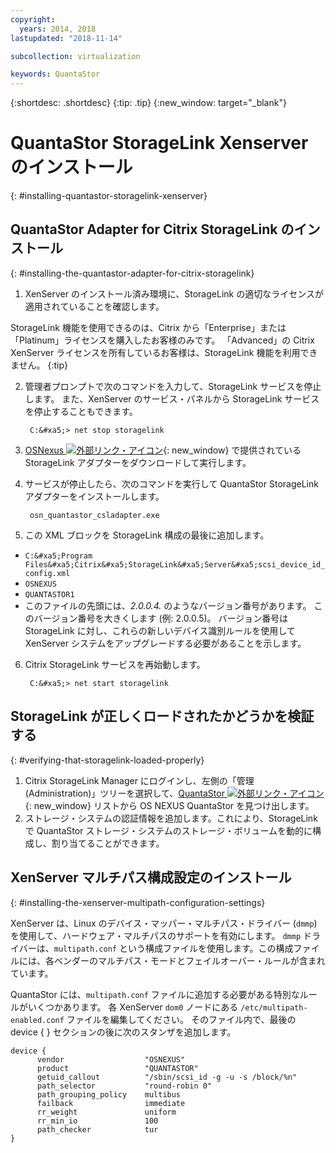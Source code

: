 ```yaml
---
copyright:
  years: 2014, 2018
lastupdated: "2018-11-14"

subcollection: virtualization

keywords: QuantaStor
---
```

{:shortdesc: .shortdesc}
{:tip: .tip}
{:new_window: target="_blank"}

# QuantaStor StorageLink Xenserver のインストール
{: #installing-quantastor-storagelink-xenserver}

## QuantaStor Adapter for Citrix StorageLink のインストール
{: #installing-the-quantastor-adapter-for-citrix-storagelink}

1. XenServer のインストール済み環境に、StorageLink の適切なライセンスが適用されていることを確認します。

StorageLink 機能を使用できるのは、Citrix から「Enterprise」または「Platinum」ライセンスを購入したお客様のみです。 「Advanced」の Citrix XenServer ライセンスを所有しているお客様は、StorageLink 機能を利用できません。
{:tip}

2. 管理者プロンプトで次のコマンドを入力して、StorageLink サービスを停止します。 また、XenServer のサービス・パネルから StorageLink サービスを停止することもできます。

        C:&#xa5;> net stop storagelink

3. [OSNexus ![外部リンク・アイコン](../../icons/launch-glyph.svg "外部リンク・アイコン")](http://www.osnexus.com/trynow/){: new_window} で提供されている StorageLink アダプターをダウンロードして実行します。
4. サービスが停止したら、次のコマンドを実行して QuantaStor StorageLink アダプターをインストールします。

        osn_quantastor_csladapter.exe

5. この XML ブロックを StorageLink 構成の最後に追加します。
  * `C:&#xa5;Program Files&#xa5;Citrix&#xa5;StorageLink&#xa5;Server&#xa5;scsi_device_id_config.xml`
  * `OSNEXUS`
  * `QUANTASTOR1`
  * このファイルの先頭には、_2.0.0.4._ のようなバージョン番号があります。 このバージョン番号を大きくします (例: 2.0.0.5)。 バージョン番号は StorageLink に対し、これらの新しいデバイス識別ルールを使用して XenServer システムをアップグレードする必要があることを示します。
6. Citrix StorageLink サービスを再始動します。

        C:&#xa5;> net start storagelink

## StorageLink が正しくロードされたかどうかを検証する
{: #verifying-that-storagelink-loaded-properly}

1. Citrix StorageLink Manager にログインし、左側の「管理 (Administration)」ツリーを選択して、[QuantaStor ![外部リンク・アイコン](../../icons/launch-glyph.svg "外部リンク・アイコン")](http://svn.osnexus.com/mediawiki/images/thumb/c/c8/Storagelink_admin.png/640px-Storagelink_admin.png){: new_window} リストから OS NEXUS QuantaStor を見つけ出します。
2. ストレージ・システムの認証情報を追加します。これにより、StorageLink で QuantaStor ストレージ・システムのストレージ・ボリュームを動的に構成し、割り当てることができます。

## XenServer マルチパス構成設定のインストール
{: #installing-the-xenserver-multipath-configuration-settings}

XenServer は、Linux のデバイス・マッパー・マルチパス・ドライバー (`dmmp`) を使用して、ハードウェア・マルチパスのサポートを有効にします。 `dmmp` ドライバーは、`multipath.conf` という構成ファイルを使用します。この構成ファイルには、各ベンダーのマルチパス・モードとフェイルオーバー・ルールが含まれています。

QuantaStor には、`multipath.conf` ファイルに追加する必要がある特別なルールがいくつかあります。 各 XenServer `dom0` ノードにある `/etc/multipath-enabled.conf` ファイルを編集してください。 そのファイル内で、最後の device { } セクションの後に次のスタンザを追加します。

    device {
          vendor                  "OSNEXUS"
          product                 "QUANTASTOR"
          getuid_callout          "/sbin/scsi_id -g -u -s /block/%n"
          path_selector           "round-robin 0"
          path_grouping_policy    multibus
          failback                immediate
          rr_weight               uniform
          rr_min_io               100
          path_checker            tur
    }
